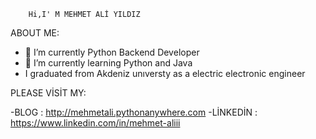         Hi,I' M MEHMET ALİ YILDIZ
           
           
ABOUT ME:

- 🔭 I’m currently Python Backend Developer
- 🌱 I’m currently learning Python and Java
-    I graduated from Akdeniz unıversty as a electric electronic engineer

PLEASE VİSİT MY:

-BLOG : http://mehmetali.pythonanywhere.com 
-LİNKEDİN : https://www.linkedin.com/in/mehmet-aliii




